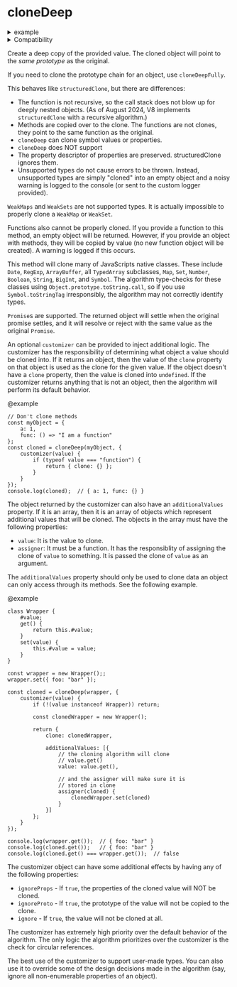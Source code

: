 # cloneDeep

<details>
<summary>example</summary>
  
```javascript
import cloneDeep from 'cms-clone-deep';

const deepObject = {
  prop: 'prop',
  nestedObject: {
    hello: 'world',
  date: Date.now()
}
const clone = cloneDeep(deepObject);
```

</details>



<details>
<summary>Compatibility</summary>

|                                                               | structuredClone | cloneDeep | cloneDeepAsync |
| ------------------------------------------------------------- | --------------- | --------- | -------------- |
| `bigint`\|`boolean`\|`null`\|`number`\|`string`\|`undefined`  |       ✅       |    ❌     |       ❌      |
| symbol                                                        |       ❌       |    ✅     |       ✅      |
| Array                                                         |       ✅       |    ✅     |       ✅      |
| BigInt                                                        |       ✅       |    ✅     |       ✅      |
| Boolean                                                       |       ✅       |    ✅     |       ✅      |
| Date                                                          |       ✅       |    ✅     |       ✅      |
| Function                                                      |       ❌       |    ❌     |       ❌      |
| Map                                                           |       ✅       |    ✅     |       ✅      |
| Number                                                        |       ✅       |    ✅     |       ✅      |
| Object                                                        |       ✅       |    ✅     |       ✅      |
| Promise                                                       |       ❌       |    ✅     |       ✅      |
| RegExp                                                        |       ✅       |    ✅     |       ✅      |
| Set                                                           |       ✅       |    ✅     |       ✅      |
| String                                                        |       ✅       |    ✅     |       ✅      |
| Error                                                         |       ✅       |    ✅     |       ✅      |
| AggregateError                                                |       ❌       |    ✅     |       ✅      |
| EvalError                                                     |       ✅       |    ✅     |       ✅      |
| RangeError                                                    |       ✅       |    ✅     |       ✅      |
| ReferenceError                                                |       ✅       |    ✅     |       ✅      |
| SyntaxError                                                   |       ✅       |    ✅     |       ✅      |
| TypeError                                                     |       ✅       |    ✅     |       ✅      |
| URIError                                                      |       ✅       |    ✅     |       ✅      |
| ArrayBuffer                                                   |       ✅       |    ✅     |       ✅      |
| DataView                                                      |       ✅       |    ✅     |       ✅      |
| TypedArray                                                    |       ✅       |    ✅     |       ✅      |
| Buffer (node.js type)                                         |       ❌       |    ✅     |       ✅      |
| AudioData                                                     |       ✅       |    ✅     |       ✅      |
| Blob                                                          |       ✅       |    ✅     |       ✅      |
| CropTarget                                                    |       ✅       |    ❌     |       ❌      |
| CryptoKey                                                     |       ✅       |    ❌     |       ❌      |
| DOMException                                                  |       ✅       |    ✅     |       ✅      |
| DOMMatrix                                                     |       ✅       |    ✅     |       ✅      |
| DOMMatrixReadOnly                                             |       ✅       |    ✅     |       ✅      |
| DOMPoint                                                      |       ✅       |    ✅     |       ✅      |
| DOMPointReadOnly                                              |       ✅       |    ✅     |       ✅      |
| DOMQuad                                                       |       ✅       |    ✅     |       ✅      |
| DOMRect                                                       |       ✅       |    ✅     |       ✅      |
| DOMRectReadOnly                                               |       ✅       |    ✅     |       ✅      |
| File                                                          |       ✅       |    ❌     |       ❌      |
| FileList                                                      |       ✅       |    ❌     |       ❌      |
| FileSystemDirectoryHandle                                     |       ✅       |    ❌     |       ❌      |
| FileSystemFileHandle                                          |       ✅       |    ❌     |       ❌      |
| FileSystemHandle                                              |       ✅       |    ❌     |       ❌      |
| GPUCompilationInfo                                            |       ✅       |    ❌     |       ❌      |
| GPUCompilationMessage                                         |       ✅       |    ❌     |       ❌      |
| ImageBitmap                                                   |       ✅       |    ❌     |       ✅      |
| ImageData                                                     |       ✅       |    ✅     |       ✅      |
| RTCCertificate                                                |       ✅       |    ✅     |       ✅      |
| VideoFrame                                                    |       ✅       |    ✅     |       ✅      |


</details>




Create a deep copy of the provided value. The cloned object will point to the *same prototype* as the original.

If you need to clone the prototype chain for an object, use `cloneDeepFully`. 

This behaves like `structuredClone`, but there are differences:
 - The function is not recursive, so the call stack does not blow up for deeply nested objects. (As of August 2024, V8 implements `structuredClone` with a recursive algorithm.)
 - Methods are copied over to the clone. The functions are not clones, they point to the same function as the original.
 - `cloneDeep` can clone symbol values or properties.
 - `cloneDeep` does NOT support 
 - The property descriptor of properties are preserved. structuredClone 
ignores them.
 - Unsupported types do not cause errors to be thrown. Instead, unsupported 
types are simply "cloned" into an empty object and a noisy warning is logged 
to the console (or sent to the custom logger provided).

`WeakMaps` and `WeakSets` are not supported types. It is actually impossible 
to properly clone a `WeakMap` or `WeakSet`.

Functions also cannot be properly cloned. If you provide a function to this 
method, an empty object will be returned. However, if you provide an object 
with methods, they will be copied by value (no new function object will be 
created). A warning is logged if this occurs.

This method will clone many of JavaScripts native classes. These include 
`Date`, `RegExp`, `ArrayBuffer`, all `TypedArray` subclasses, `Map`, `Set`, 
`Number`, `Boolean`, `String`, `BigInt`, and `Symbol`. The algorithm 
type-checks for these classes using `Object.prototype.toString.call`, so if 
you use `Symbol.toStringTag` irresponsibly, the algorithm may not correctly 
identify types.

`Promise`s are supported. The returned object will settle when the original 
promise settles, and it will resolve or reject with the same value as the 
original `Promise`.

An optional `customizer` can be provided to inject additional logic. The 
customizer has the responsibility of determining what object a value should 
be cloned into. If it returns an object, then the value of the `clone` 
property on that object is used as the clone for the given value. If the 
object doesn't have a `clone` property, then the value is cloned into 
`undefined`. If the customizer returns anything that is not an object, then 
the algorithm will perform its default behavior.

@example
```
// Don't clone methods
const myObject = { 
    a: 1, 
    func: () => "I am a function" 
};
const cloned = cloneDeep(myObject, {
    customizer(value) {
        if (typeof value === "function") {
            return { clone: {} };
        }
    }
});
console.log(cloned);  // { a: 1, func: {} }
```

The object returned by the customizer can also have an `additionalValues` 
property. If it is an array, then it is an array of objects which represent 
additional values that will be cloned. The objects in the array must have the 
following properties:

 - `value`: It is the value to clone.
 - `assigner`: It must be a function. It has the responsiblity of assigning 
the clone of `value` to something. It is passed the clone of `value` as an 
argument.

The `additionalValues` property should only be used to clone data an object 
can only access through its methods. See the following example. 

@example
```
class Wrapper {
    #value;
    get() {
        return this.#value;
    }
    set(value) {
        this.#value = value;
    }
}

const wrapper = new Wrapper();;
wrapper.set({ foo: "bar" });

const cloned = cloneDeep(wrapper, {
    customizer(value) {
        if (!(value instanceof Wrapper)) return;

        const clonedWrapper = new Wrapper();
        
        return {
            clone: clonedWrapper,

            additionalValues: [{
                // the cloning algorithm will clone 
                // value.get()
                value: value.get(),

                // and the assigner will make sure it is 
                // stored in clone
                assigner(cloned) {
                    clonedWrapper.set(cloned)
                }
            }]
        };
    }
});

console.log(wrapper.get());  // { foo: "bar" }
console.log(cloned.get());   // { foo: "bar" }
console.log(cloned.get() === wrapper.get());  // false
```

The customizer object can have some additional effects by having any of the 
following properties:

 - `ignoreProps` -  If `true`, the properties of the cloned value will NOT be 
cloned.
 - `ignoreProto` - If `true`, the prototype of the value will not be copied 
to the clone. 
 - `ignore` - If `true`, the value will not be cloned at all.

The customizer has extremely high priority over the default behavior of the 
algorithm. The only logic the algorithm prioritizes over the customizer is 
the check for circular references. 

The best use of the customizer to support user-made types. You can also use 
it to override some of the design decisions made in the algorithm (say, 
ignore all non-enumerable properties of an object).
